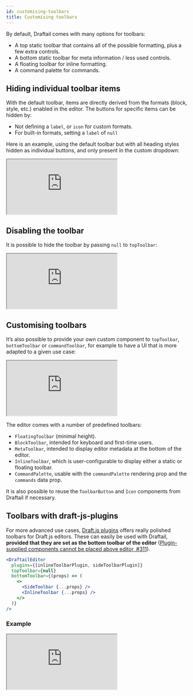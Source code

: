 ```yaml
---
id: customising-toolbars
title: Customising toolbars
---
```


By default, Draftail comes with many options for toolbars:

- A top static toolbar that contains all of the possible formatting, plus a few extra controls.
- A bottom static toolbar for meta information / less used controls.
- A floating toolbar for inline formatting.
- A command palette for commands.

## Hiding individual toolbar items

With the default toolbar, items are directly derived from the formats (block, style, etc.) enabled in the editor. The buttons for specific items can be hidden by:

- Not defining a `label`, or `icon` for custom formats.
- For built-in formats, setting a `label` of `null`

Here is an example, using the default toolbar but with all heading styles hidden as individual buttons, and only present in the custom dropdown:

<iframe src="https://demo.draftail.org/storybook/iframe.html?id=docs--controls" class="iframe iframe--docs-200"></iframe>

## Disabling the toolbar

It is possible to hide the toolbar by passing `null` to `topToolbar`:

<iframe src="https://demo.draftail.org/storybook/iframe.html?id=docs--no-toolbar" class="iframe iframe--docs-200"></iframe>

## Customising toolbars

It’s also possible to provide your own custom component to `topToolbar`, `bottomToolbar` or `commandToolbar`, for example to have a UI that is more adapted to a given use case:

<iframe src="https://demo.draftail.org/storybook/iframe.html?id=docs--custom-toolbars" class="iframe iframe--docs-200"></iframe>

The editor comes with a number of predefined toolbars:

- `FloatingToolbar` (minimal height).
- `BlockToolbar`, intended for keyboard and first-time users.
- `MetaToolbar`, intended to display editor metadata at the bottom of the editor.
- `InlineToolbar`, which is user-configurable to display either a static or floating toolbar.
- `CommandPalette`, usable with the `commandPalette` rendering prop and the `commands` data prop.

It is also possible to reuse the `ToolbarButton` and `Icon` components from Draftail if necessary.

## Toolbars with draft-js-plugins

For more advanced use cases, [Draft.js plugins](https://www.draft-js-plugins.com/) offers really polished toolbars for Draft.js editors. These can easily be used with Draftail, **provided that they are set as the bottom toolbar of the editor** ([Plugin-supplied components cannot be placed above editor, #311](https://github.com/draft-js-plugins/draft-js-plugins/issues/311)).

```jsx
<DraftailEditor
  plugins={[inlineToolbarPlugin, sideToolbarPlugin]}
  topToolbar={null}
  bottomToolbar={(props) => (
    <>
      <SideToolbar {...props} />
      <InlineToolbar {...props} />
    </>
  )}
/>
```

### Example

<iframe src="https://demo.draftail.org/storybook/iframe.html?id=plugins--custom-toolbars" class="iframe iframe--docs-250"></iframe>
